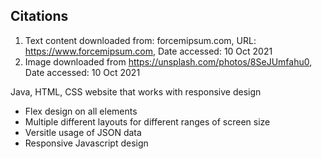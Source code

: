 ## Citations
1. Text content downloaded from: forcemipsum.com, URL: https://www.forcemipsum.com, Date accessed: 10 Oct 2021
2. Image downloaded from https://unsplash.com/photos/8SeJUmfahu0, Date accessed: 10 Oct 2021

Java, HTML, CSS website that works with responsive design
- Flex design on all elements
- Multiple different layouts for different ranges of screen size
- Versitle usage of JSON data
- Responsive Javascript design

